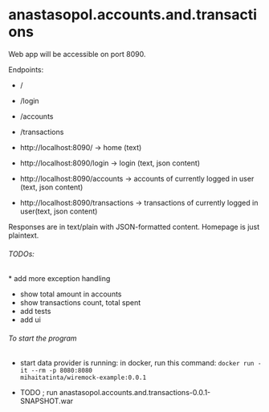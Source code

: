 # anastasopol.accounts.and.transactions

Web app will be accessible on port 8090.

Endpoints:
* /
* /login
* /accounts
* /transactions


* http://localhost:8090/ -> home (text)
* http://localhost:8090/login -> login (text, json content)
* http://localhost:8090/accounts -> accounts of currently logged in user (text, json content)
* http://localhost:8090/transactions ->  transactions of currently logged in user(text, json content)


Responses are in text/plain with JSON-formatted content. Homepage is just plaintext.


<h6>TODOs:</h6>
* add more exception handling

* show total amount in accounts
* show transactions count, total spent
* add tests
* add ui

<h6>To start the program </h6>
  
 * start data provider is running: in docker, run this command: <code>docker run -it --rm -p 8080:8080 mihaitatinta/wiremock-example:0.0.1</code> 
  
 * TODO ; run anastasopol.accounts.and.transactions-0.0.1-SNAPSHOT.war

